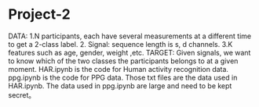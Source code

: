 # Project-2
DATA: 1.N participants, each have several measurements at a different time to get a 2-class label.
2. Signal: sequence length is s, d channels. 3.K features such as age, gender, weight ,etc. TARGET: Given signals, we want to know which of the two classes the participants belongs to at a given moment.
HAR.ipynb is the code for Human activity recognition data. ppg.ipynb is the code for PPG data.
Those txt files are the data used in HAR.ipynb. The data used in ppg.ipynb are large and need to be kept secret。
